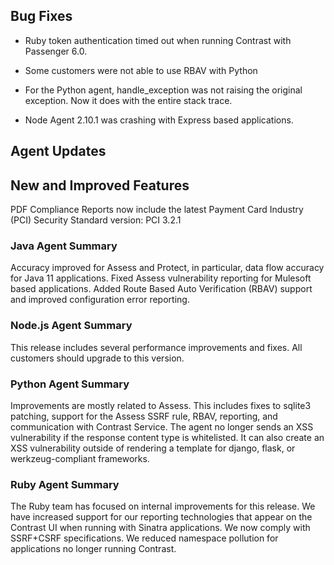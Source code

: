 <!--
title: "Contrast 3.7.0 - January 2020"
description: "Contrast 3.7.0 January 2020"
tags: "3.7.0 January Release Notes"
-->

## Bug Fixes

* Ruby token authentication timed out when running Contrast with Passenger 6.0.

* Some customers were not able to use RBAV with Python

* For the Python agent, handle_exception was not raising the original exception. Now it does with the entire stack trace.

* Node Agent 2.10.1 was crashing with Express based applications.

## Agent Updates

## New and Improved Features

PDF Compliance Reports now include the latest Payment Card Industry (PCI) Security Standard version: PCI 3.2.1

### Java Agent Summary

Accuracy improved for Assess and Protect, in particular, data flow accuracy for Java 11 applications. Fixed Assess vulnerability reporting for Mulesoft based applications. Added Route Based Auto Verification (RBAV) support and improved configuration error reporting.

### Node.js Agent Summary 

This release includes several performance improvements and fixes. All customers should upgrade to this version.  

### Python Agent Summary 

Improvements are mostly related to Assess. This includes fixes to sqlite3 patching, support for the Assess SSRF rule, RBAV, reporting, and communication with Contrast Service. The agent no longer sends an XSS vulnerability if the response content type is whitelisted. It can also create an XSS vulnerability outside of rendering a template for django, flask, or werkzeug-compliant frameworks.

### Ruby Agent Summary 

The Ruby team has focused on internal improvements for this release. We have increased support for our reporting technologies that appear on the Contrast UI when running with Sinatra applications. We now comply with SSRF+CSRF specifications. We reduced namespace pollution for applications no longer running Contrast.



